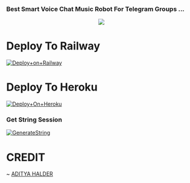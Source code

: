 ### Best Smart Voice Chat Music Robot For Telegram Groups ...


<p align="center"><a href="https://t.me/Shailendra34"><img src="https://te.legra.ph/file/72b8500b85d0c4798c6d5.jpg"></a></p>




# Deploy To Railway


[![Deploy+on+Railway](https://railway.app/button.svg)](https://railway.app/new/template?template=https://github.com/Shailendra34/Hero&envs=API_ID,API_HASH,BOT_TOKEN,STRING_SESSION)


# Deploy To Heroku


[![Deploy+On+Heroku](https://www.herokucdn.com/deploy/button.svg)](https://heroku.com/deploy)



### Get String Session


[![GenerateString](https://img.shields.io/badge/repl.it-generateString-yellowgreen)](https://replit.com/@AdityaHalder/StringSession)



# CREDIT


~ [ADITYA HALDER](https://t.me/adityahalder)
